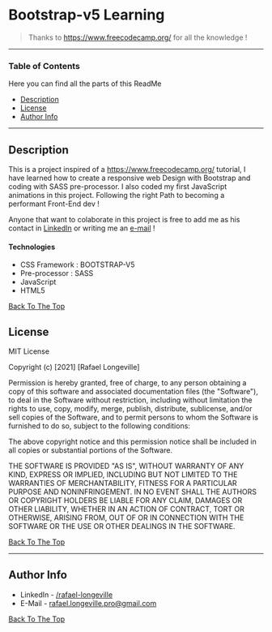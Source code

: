 # Bootstrap-v5 Learning


> Thanks to https://www.freecodecamp.org/ for all the knowledge !

---

### Table of Contents
Here you can find all the parts of this ReadMe
- [Description](#description)
- [License](#license)
- [Author Info](#author-info)

---

## Description

This is a project inspired of a https://www.freecodecamp.org/ tutorial, I have learned how to create a responsive web Design with Bootstrap and coding with SASS pre-processor.
I also coded my first JavaScript animations in this project. Following the right Path to becoming a performant Front-End dev !

Anyone that want to colaborate in this project is free to add me as his contact in [LinkedIn](https://www.linkedin.com/in/rafael-longeville/) or writing me an [e-mail](https://mail.google.com/mail/u/0/#inbox?compose=DmwnWtMrmQMJNNZKBvLFTjWXkqCznKpVKDrGFlcphbMjCfRVBVQhqMDkjzgmQfRHKNwNVZNrZJLB) !
#### Technologies

- CSS Framework : BOOTSTRAP-V5
- Pre-processor : SASS
- JavaScript
- HTML5

[Back To The Top](#read-me-template)

## License

MIT License

Copyright (c) [2021] [Rafael Longeville]

Permission is hereby granted, free of charge, to any person obtaining a copy
of this software and associated documentation files (the "Software"), to deal
in the Software without restriction, including without limitation the rights
to use, copy, modify, merge, publish, distribute, sublicense, and/or sell
copies of the Software, and to permit persons to whom the Software is
furnished to do so, subject to the following conditions:

The above copyright notice and this permission notice shall be included in all
copies or substantial portions of the Software.

THE SOFTWARE IS PROVIDED "AS IS", WITHOUT WARRANTY OF ANY KIND, EXPRESS OR
IMPLIED, INCLUDING BUT NOT LIMITED TO THE WARRANTIES OF MERCHANTABILITY,
FITNESS FOR A PARTICULAR PURPOSE AND NONINFRINGEMENT. IN NO EVENT SHALL THE
AUTHORS OR COPYRIGHT HOLDERS BE LIABLE FOR ANY CLAIM, DAMAGES OR OTHER
LIABILITY, WHETHER IN AN ACTION OF CONTRACT, TORT OR OTHERWISE, ARISING FROM,
OUT OF OR IN CONNECTION WITH THE SOFTWARE OR THE USE OR OTHER DEALINGS IN THE
SOFTWARE.

[Back To The Top](#read-me-template)

---

## Author Info

- LinkedIn - [/rafael-longeville](https://www.linkedin.com/in/rafael-longeville/)
- E-Mail - [rafael.longeville.pro@gmail.com](https://mail.google.com/mail/u/0/#inbox?compose=DmwnWtMrmQMJNNZKBvLFTjWXkqCznKpVKDrGFlcphbMjCfRVBVQhqMDkjzgmQfRHKNwNVZNrZJLB)

[Back To The Top](#read-me-template)
